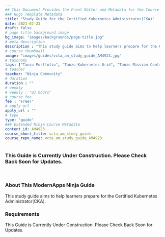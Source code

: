 ```yaml
---
## This Document Provides the Front Matter and Metadata for the Course Information page used in the modernapps.ninja homepage and the member profile page.
### Hugo Template Metadata
title: "Study Guide for the Certified Kubernetes Administrator(CKA)"
date: 2021-02-23
draft: false
# page title background image
bg_image: "images/backgrounds/page-title.jpg"
# meta description
description : "This study guide aims to help learners prepare for the Certified Kubernetes Administrator(CKA)."
# course thumbnail
image: "images/guides/vcta_am_study_guide_AM4923.jpg"
# taxonomy
tags: ["Tanzu Portfolio", "Tanzu Kubernetes Grid", "Tanzu Mission Control", "vSphere with Tanzu", "kubernetes"]
# teacher
teacher: "Ninja Community"
# duration
duration : ""
# weekly
# weekly : "03 hours"
# course fee
fee : "Free!"
# apply url
apply_url : ""
# type
type: "guide"
### Extended Ninja Course Metadata
content_id: AM4923
course_short_title: vcta_am_study_guide
course_repo_name: vcta_am_study_guide_AM4923
---
```


### This Guide is Currently Under Construction. Please Check Back Soon for Updates.
<br>

### About This ModernApps Ninja Guide

This study guide aims to help learners prepare for the Certified Kubernetes Administrator(CKA).


### Requirements

This Guide is Currently Under Construction. Please Check Back Soon for Updates.